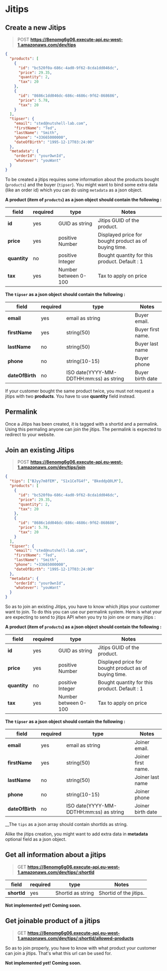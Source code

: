 # Jitips

## Create a new Jitips


> POST **https://8enomg6g06.execute-api.eu-west-1.amazonaws.com/dev/tips**

```json
{
  "products": [
    {
      "id": "bc520f0a-686c-4ad0-9f62-8cda1dd046dc",
      "price": 29.35,
      "quantity": 2,
      "tax": 20
    },
    {
      "id": "8686c1dd046dc-686c-4686c-9f62-868686",
      "price": 5.78,
      "tax": 20
    }
  ],
  "tipser": {
    "email": "sted@nutshell-lab.com",
    "firstName": "Ted",
    "lastName": "Smith",
    "phone": "+33665000000",
    "dateOfBirth": "1995-12-17T03:24:00"
  },
  "metadata": {
    "orderId": "yourOwnId",
    "whatever": "youWant"
  }
}
```


To be created a jitips requires some information about the products bought (`products`) and the buyer (`tipser`). You might want to bind some extra data (like an order id) which you can do using `metadata` as a json object. 

__A product (item of `products`) as a json object should contain the following :__

field | required | type | Notes
-------|---------|------|--------
**id** | yes | GUID as string | Jitips GUID of the product.
**price** | yes | positive Number | Displayed price for bought product as of buying time.
**quantity** | no | positive Integer | Bought quantity for this product. Default : 1
**tax** | yes | Number between 0-100 | Tax to apply on price


__The `tipser` as a json object should contain the following :__

field | required | type | Notes
-------|---------|------|--------
**email** | yes | email as string | Buyer email.
**firstName** | yes | string(50) | Buyer first name.
**lastName** | no | string(50) | Buyer last name
**phone** | no | string(10-15)| Buyer phone
**dateOfBirth** | no | ISO date(YYYY-MM-DDTHH:mm:ss) as string | Buyer birth date

<aside class="warning">
If your customer bought the same product twice, you must not request a jitips with two <b>products</b>. You have to use <b>quantity</b> field instead.
</aside>

## Permalink

Once a Jitips has been created, it is tagged with a shortid and a permalink. Using this permaling anyone can join the jitips. The permalink is expected to redirect to your website.

## Join an existing Jitips

> POST **https://8enomg6g06.execute-api.eu-west-1.amazonaws.com/dev/tips/join**

```json
{
  "tips": ["BJyy7m8fEM", "S1x1CeTG4f", "BkeddpQ0LM"],
  "products": [
    {
      "id": "bc520f0a-686c-4ad0-9f62-8cda1dd046dc",
      "price": 29.35,
      "quantity": 2,
      "tax": 20
    },
    {
      "id": "8686c1dd046dc-686c-4686c-9f62-868686",
      "price": 5.78,
      "tax": 20
    }
  ],
  "tipser": {
    "email": "sted@nutshell-lab.com",
    "firstName": "Ted",
    "lastName": "Smith",
    "phone": "+33665000000",
    "dateOfBirth": "1995-12-17T03:24:00"
  },
  "metadata": {
    "orderId": "yourOwnId",
    "whatever": "youWant"
  }
}
```

So as to join an existing Jitips, you have to know which jitips your customer want to join. To do this you can use our permalink system. Here is what your are expecting to send to jitips API when you try to join one or many jitips :

__A product (item of `products`) as a json object should contain the following :__

field | required | type | Notes
-------|---------|------|--------
**id** | yes | GUID as string | Jitips GUID of the product.
**price** | yes | positive Number | Displayed price for bought product as of buying time.
**quantity** | no | positive Integer | Bought quantity for this product. Default : 1
**tax** | yes | Number between 0-100 | Tax to apply on price

__The `tipser` as a json object should contain the following :__

field | required | type | Notes
-------|---------|------|--------
**email** | yes | email as string | Joiner email.
**firstName** | yes | string(50) | Joiner first name.
**lastName** | no | string(50) | Joiner last name
**phone** | no | string(10-15)| Joiner phone
**dateOfBirth** | no | ISO date(YYYY-MM-DDTHH:mm:ss) as string | Joiner birth date

__The `tips` as a json array should contain shortIds as string.

<aside class="notice">
Alike the jitips creation, you might want to add extra data in <b>metadata</b> optional field as a json object.
</aside>

## Get all information about a jitips

> GET **https://8enomg6g06.execute-api.eu-west-1.amazonaws.com/dev/tips/:shortId**

field | required | type | Notes
-------|---------|------|--------
**shortId** | yes | Shortid as string | Shortid of the jitips.

<aside class="warning">
  <b>Not implemented yet! Coming soon.</b>
</aside>

## Get joinable product of a jitips

> GET **https://8enomg6g06.execute-api.eu-west-1.amazonaws.com/dev/tips/:shortId/allowed-products**

So as to join properly, you have to know with what product your customer can join a jitips. That's what this url can be used for.

<aside class="warning">
  <b>Not implemented yet! Coming soon.</b>
</aside>
